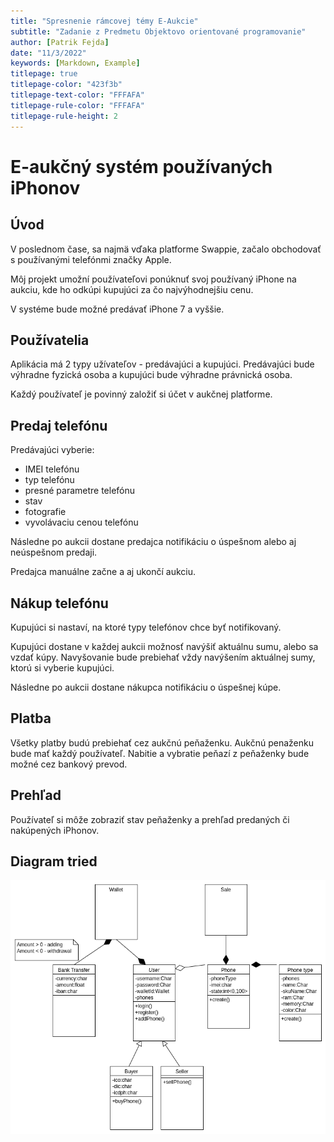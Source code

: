 ```yaml
---
title: "Spresnenie rámcovej témy E-Aukcie"
subtitle: "Zadanie z Predmetu Objektovo orientované programovanie"
author: [Patrik Fejda]
date: "11/3/2022"
keywords: [Markdown, Example]
titlepage: true
titlepage-color: "423f3b"
titlepage-text-color: "FFFAFA"
titlepage-rule-color: "FFFAFA"
titlepage-rule-height: 2
---
```


# **E-aukčný systém používaných iPhonov**

## Úvod

V poslednom čase, sa najmä vďaka platforme Swappie, začalo
obchodovať s používanými telefónmi značky Apple.


Môj projekt umožní používateľovi ponúknuť svoj používaný iPhone na aukciu,
kde ho odkúpi kupujúci za čo najvýhodnejšiu cenu.


V systéme bude možné predávať iPhone 7 a vyššie.

## Používatelia

Aplikácia má 2 typy užívateľov - predávajúci a kupujúci.
Predávajúci bude výhradne fyzická osoba a kupujúci bude výhradne právnická osoba.

Každý používateľ je povinný založiť si účet v aukčnej platforme.

## Predaj telefónu

Predávajúci vyberie:

- IMEI telefónu
- typ telefónu
- presné parametre telefónu
- stav
- fotografie
- vyvolávaciu cenou telefónu

Následne po aukcii dostane predajca notifikáciu o úspešnom alebo aj neúspešnom predaji.

Predajca manuálne začne a aj ukončí aukciu.

## Nákup telefónu

Kupujúci si nastaví, na ktoré typy telefónov chce byť notifikovaný.

Kupujúci dostane v každej aukcii možnosť navýšiť aktuálnu sumu, alebo sa vzdať kúpy.
Navyšovanie bude prebiehať vždy navýšením aktuálnej sumy, ktorú si vyberie kupujúci.

Následne po aukcii dostane nákupca notifikáciu o úspešnej kúpe.

## Platba

Všetky platby budú prebiehať cez aukčnú peňaženku.
Aukčnú penaženku bude mať každý používateľ.
Nabitie a vybratie peňazí z peňaženky bude možné cez bankový prevod.

## Prehľad

Používateľ si môže zobraziť stav peňaženky a prehľad predaných či nakúpených iPhonov.

## Diagram tried

![](diag.png)
